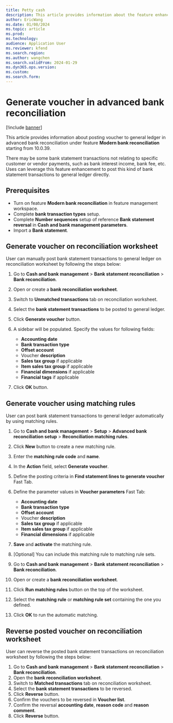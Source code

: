 ```yaml
---
title: Petty cash
description: This article provides information about the feature enhancements in advanced bank reconciliation in 10.0.39.
author: EricWang
ms.date: 01/08/2024
ms.topic: article
ms.prod: 
ms.technology: 
audience: Application User
ms.reviewer: kfend
ms.search.region: 
ms.author: wangchen
ms.search.validFrom: 2024-01-29
ms.dyn365.ops.version: 
ms.custom: 
ms.search.form:  
---
```


# Generate voucher in advanced bank reconciliation 

[!include [banner](../../includes/banner.md)]

This article provides information about posting voucher to general ledger in advanced bank reconciliation under feature **Modern bank reconciliation** starting from 10.0.39. 

There may be some bank statement transactions not relating to specific customer or vendor payments, such as bank interest income, bank fee, etc. Uses can leverage this feature enhancement to post this kind of bank statement transactions to general ledger directly.

## Prerequisites
-   Turn on feature **Modern bank reconciliation** in feature management workspace.
-   Complete **bank transaction types** setup.
-   Complete **Number sequences** setup of reference **Bank statement reversal** in **Cash and bank management parameters**.
-   Import a **Bank statement**.

## Generate voucher on reconciliation worksheet

User can manually post bank statement transactions to general ledger on reconciliation worksheet by following the steps below:

1. Go to **Cash and bank management** > **Bank statement reconciliation** > **Bank reconciliation**.
2. Open or create a **bank reconciliation worksheet**.
3. Switch to **Unmatched transactions** tab on reconciliation worksheet.
4. Select the **bank statement transactions** to be posted to general ledger.
5. Click **Generate voucher** button.
6. A sidebar will be populated. Specify the values for following fields:
   - **Accounting date**
   - **Bank transaction type**
   - **Offset account**
   - Voucher **description**
   - **Sales tax group** if applicable
   - **Item sales tax group** if applicable
   - **Financial dimensions** if applicable
   - **Financial tags** if applicable

7. Click **OK** button.

## Generate voucher using matching rules

User can post bank statement transactions to general ledger automatically by using matching rules.

1. Go to **Cash and bank management** > **Setup** > **Advanced bank reconciliation setup** > **Reconciliation matching rules**.

2. Click **New** button to create a new matching rule.

3. Enter the **matching rule code** and **name**.

4. In the **Action** field, select **Generate voucher**.

5. Define the posting criteria in **Find statement lines to generate voucher** Fast Tab.

6. Define the parameter values in **Voucher parameters** Fast Tab:

   - **Accounting date**
   - **Bank transaction type**
   - **Offset account**
   - Voucher **description**
   - **Sales tax group** if applicable
   - **Item sales tax group** if applicable
   - **Financial dimensions** if applicable

7. **Save** and **activate** the matching rule.

8. [Optional] You can include this matching rule to matching rule sets.

9. Go to **Cash and bank management** > **Bank statement reconciliation** > **Bank reconciliation**.

10. Open or create a **bank reconciliation worksheet**.

11. Click **Run matching rules** button on the top of the worksheet.

12. Select the **matching rule** or **matching rule set** containing the one you defined.

13. Click **OK** to run the automatic matching.

## Reverse posted voucher on reconciliation worksheet

User can reverse the posted bank statement transactions on reconciliation worksheet by following the steps below:

1. Go to **Cash and bank management** > **Bank statement reconciliation** > **Bank reconciliation**.
2. Open the **bank reconciliation worksheet**.
3. Switch to **Matched transactions** tab on reconciliation worksheet.
4. Select the **bank statement transactions** to be reversed.
5. Click **Reverse** button.
6. Confirm the vouchers to be reversed in **Voucher list**.
7. Confirm the reversal **accounting date**, **reason code** and **reason comment**.
8. Click **Reverse** button.
